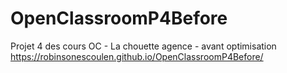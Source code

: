 # OpenClassroomP4Before
Projet 4 des cours OC - La chouette agence - avant optimisation
https://robinsonescoulen.github.io/OpenClassroomP4Before/
